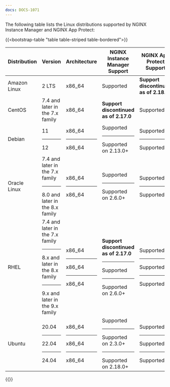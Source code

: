 ```yaml
---
docs: DOCS-1071
---
```


The following table lists the Linux distributions supported by NGINX Instance Manager and NGINX App Protect:

{{<bootstrap-table "table table-striped table-bordered">}}

| Distribution    | Version                                | Architecture     | NGINX Instance Manager Support                          | NGINX App Protect Support                          |
|-----------------|----------------------------------------|------------------|---------------------------------------------------|----------------------------------------------------|
| Amazon Linux    | 2 LTS                                  | x86_64           | Supported                                         | **Support discontinued as of 2.18.0**                                          |
| CentOS          | 7.4 and later in the 7.x family        | x86_64           | **Support discontinued as of 2.17.0**             | Supported                                          |
| Debian          | 11<hr>12                               | x86_64<hr>x86_64 | Supported<hr>Supported on 2.13.0+                 | Supported<hr>Supported                             |
| Oracle Linux    | 7.4 and later in the 7.x family<hr>8.0 and later in the 8.x family | x86_64<hr>x86_64 | Supported<hr>Supported on 2.6.0+                 | Supported<hr>Supported                             |
| RHEL            | 7.4 and later in the 7.x family<hr>8.x and later in the 8.x family<hr>9.x and later in the 9.x family | x86_64<hr>x86_64<hr>x86_64 | **Support discontinued as of 2.17.0**<hr>Supported<hr>Supported on 2.6.0+ | Supported<hr>Supported<hr>Supported |
| Ubuntu          | 20.04<hr>22.04<hr>24.04                | x86_64<hr>x86_64<hr>x86_64 | Supported<hr>Supported on 2.3.0+<hr>Supported on 2.18.0+                 | Supported<hr>Supported<hr>Supported                             |

{{</bootstrap-table>}}



